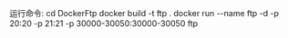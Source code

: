 运行命令:
cd DockerFtp
docker build -t ftp .
docker run --name ftp -d -p 20:20 -p 21:21 -p 30000-30050:30000-30050 ftp
